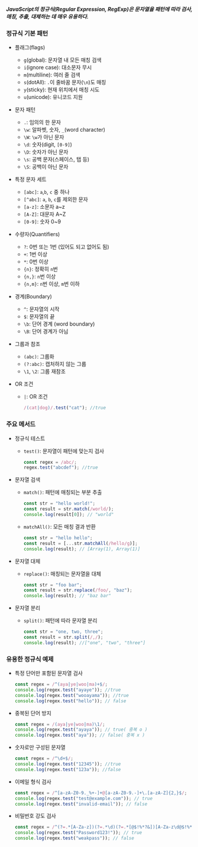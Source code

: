 ##### JavaScript의 정규식(Regular Expression, RegExp)은 문자열을 패턴에 따라 검사, 매칭, 추출, 대체하는 데 매우 유용하다.

### 정규식 기본 패턴
* 플래그(flags)
  * `g`(global): 문자열 내 모든 매칭 검색
  * `i`(ignore case): 대소문자 무시
  * `m`(multiline): 여러 줄 검색
  * `s`(dotAll): `.`이 줄바꿈 문자(`\n`)도 매칭
  * `y`(sticky): 현재 위치에서 매칭 시도
  * `u`(unicode): 유니코드 지원

* 문자 패턴
  * `.`: 임의의 한 문자
  * `\w`: 알파벳, 숫자, `_`(word character)
  * `\W`: `\w`가 아닌 문자
  * `\d`: 숫자(digit, `[0-9]`)
  * `\D`: 숫자가 아닌 문자
  * `\s`: 공백 문자(스페이스, 탭 등)
  * `\S`: 공백이 아닌 문자
 
* 특정 문자 세트
  * `[abc]`: `a`,`b`, `c` 중 하나
  * `[^abc]`: `a`, `b`, `c`를 제외한 문자
  * `[a-z]`: 소문자 a~z
  * `[A-Z]`: 대문자 A~Z
  * `[0-9]`: 숫자 0~9

* 수량자(Quantifiers)
  * `?`: 0번 또는 1번 (있어도 되고 없어도 됨)
  * `+`: 1번 이상
  * `*`: 0번 이상
  * `{n}`: 정확히 `n`번
  * `{n,}`: `n`번 이상
  * `{n,m}`: `n`번 이상, `m`번 이하

* 경계(Boundary)
  * `^`: 문자열의 시작
  * `$`: 문자열의 끝
  * `\b`: 단어 경계 (word boundary)
  * `\B`: 단어 경계가 아님

* 그룹과 참조
  * `(abc)`: 그룹화
  * `(?:abc)`: 캡처하지 않는 그룹
  * `\1`, `\2`: 그룹 재참조

* OR 조건
  * `|`: OR 조건
    ```js
    /(cat|dog)/.test("cat"); //true
    ```

### 주요 메서드
* 정규식 테스트
  * `test()`: 문자열이 패턴에 맞는지 검사
    ```js
    const regex = /abc/;
    regex.test("abcdef"); //true
    ```

* 문자열 검색
  * `match()`: 패턴에 매칭되는 부분 추출
    ```js
    const str = "hello world!";
    const result = str.match(/world/);
    console.log(result[0]); // "world"
    ```
  * `matchAll()`: 모든 매칭 결과 반환
    ```js
    const str = "hello hello";
    const result = [...str.matchAll(/hello/g)];
    console.log(result); // [Array(1), Array(1)]
    ```

* 문자열 대체
  * `replace()`: 매칭되는 문자열을 대체
     ```js
     const str = "foo bar";
     const result = str.replace(/foo/, "baz");
     console.log(result); // "baz bar"
     ```

* 문자열 분리
  * `split()`: 패턴에 따라 문자열 분리
    ```js
    const str = "one, two, three";
    const result = str.split(/,/);
    console.log(result); //["one", "two", "three"]
    ```

### 유용한 정규식 예제
* 특정 단어만 포함된 문자열 검사
  ```js
  const regex = /^(aya|ye|woo|ma)+$/;
  console.log(regex.test("ayaye")); //true
  console.log(regex.test("wooayama")); //true
  console.log(regex.test("hello")); // false
  ```

* 중복된 단어 방지
  ```js
  const regex = /(aya|ye|woo|ma)\1/;
  console.log(regex.test("ayaya")); // true( 중복 o )
  console.log(regex.test("aya")); // false( 중복 x )
  ```

* 숫자로만 구성된 문자열
  ```js
  const regex = /^\d+$/;
  console.log(regex.test("12345")); //true
  console.log(regex.test("123a")); //false
  ```

* 이메일 형식 검사
  ```js
  const regex = /^[a-zA-Z0-9._%+-]+@[a-zA-Z0-9.-]+\.[a-zA-Z]{2,}$/;
  console.log(regex.test("test@example.com")); // true
  console.log(regex.test("invalid-email")); // false
  ```
  
* 비밀번호 강도 검사
  ```js
  const regex = /^(?=.*[A-Za-z])(?=.*\d)(?=.*[@$!%*?&])[A-Za-z\d@$!%*?&]{8,}$/;
  console.log(regex.test("Password123!")); // true
  console.log(regex.test("weakpass")); // false
  ```

